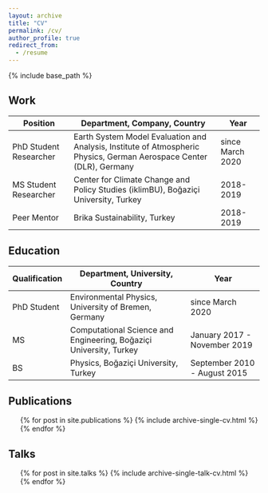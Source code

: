 ```yaml
---
layout: archive
title: "CV"
permalink: /cv/
author_profile: true
redirect_from:
  - /resume
---
```


{% include base_path %}

## Work

| Position | Department, Company, Country | Year |
|-----------|-----------|----------- |
| PhD Student Researcher | Earth System Model Evaluation and Analysis, Institute of Atmospheric Physics, German Aerospace Center (DLR), Germany | since March 2020 |
| MS Student Researcher | Center for Climate Change and Policy Studies (iklimBU), Boğaziçi University, Turkey | 2018-2019 |
| Peer Mentor | Brika Sustainability, Turkey | 2018-2019 |

## Education

| Qualification | Department, University, Country | Year |
| ----------- | ----------- | ----------- |
| PhD Student | Environmental Physics, University of Bremen, Germany | since March 2020 |
| MS | Computational Science and Engineering, Boğaziçi University, Turkey | January 2017 - November 2019 |
| BS | Physics, Boğaziçi University, Turkey | September 2010 - August 2015 |


## Publications
  <ul>{% for post in site.publications %}
    {% include archive-single-cv.html %}
  {% endfor %}</ul>
  
## Talks
  <ul>{% for post in site.talks %}
    {% include archive-single-talk-cv.html %}
  {% endfor %}</ul>
